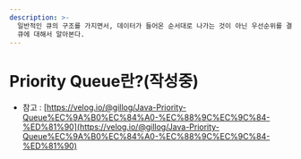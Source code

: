 ```yaml
---
description: >-
  일반적인 큐의 구조를 가지면서, 데이터가 들어온 순서대로 나가는 것이 아닌 우선순위를 결정하고 우선순위가 높은 데이터가 먼저 나가는 우선순위
  큐에 대해서 알아본다.
---
```


# Priority Queue란?(작성중)

* 참고 : [https://velog.io/@gillog/Java-Priority-Queue%EC%9A%B0%EC%84%A0-%EC%88%9C%EC%9C%84-%ED%81%90](https://velog.io/@gillog/Java-Priority-Queue%EC%9A%B0%EC%84%A0-%EC%88%9C%EC%9C%84-%ED%81%90)
